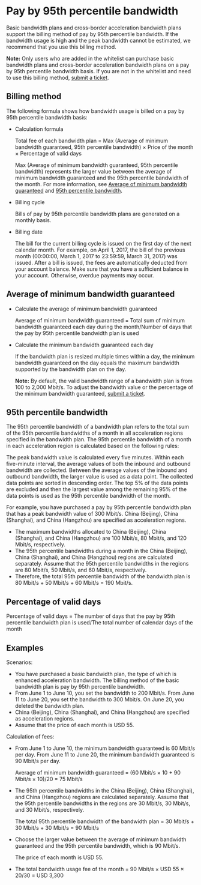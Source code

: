 # Pay by 95th percentile bandwidth

Basic bandwidth plans and cross-border acceleration bandwidth plans support the billing method of pay by 95th percentile bandwidth. If the bandwidth usage is high and the peak bandwidth cannot be estimated, we recommend that you use this billing method.

**Note:** Only users who are added in the whitelist can purchase basic bandwidth plans and cross-border acceleration bandwidth plans on a pay by 95th percentile bandwidth basis. If you are not in the whitelist and need to use this billing method, [submit a ticket](https://workorder-intl.console.aliyun.com/?spm=5176.11182188.console-base-top.dworkorder.18ae4882n3v6ZW#/ticket/createIndex).

## Billing method

The following formula shows how bandwidth usage is billed on a pay by 95th percentile bandwidth basis:

-   Calculation formula

    Total fee of each bandwidth plan = Max \(Average of minimum bandwidth guaranteed, 95th percentile bandwidth\) × Price of the month × Percentage of valid days

    Max \(Average of minimum bandwidth guaranteed, 95th percentile bandwidth\) represents the larger value between the average of minimum bandwidth guaranteed and the 95th percentile bandwidth of the month. For more information, see [Average of minimum bandwidth guaranteed](#section_k96_0zx_xtv) and [95th percentile bandwidth](#section_v7a_ghl_3l2).

-   Billing cycle

    Bills of pay by 95th percentile bandwidth plans are generated on a monthly basis.

-   Billing date

    The bill for the current billing cycle is issued on the first day of the next calendar month. For example, on April 1, 2017, the bill of the previous month \(00:00:00, March 1, 2017 to 23:59:59, March 31, 2017\) was issued. After a bill is issued, the fees are automatically deducted from your account balance. Make sure that you have a sufficient balance in your account. Otherwise, overdue payments may occur.


## Average of minimum bandwidth guaranteed

-   Calculate the average of minimum bandwidth guaranteed

    Average of minimum bandwidth guaranteed = Total sum of minimum bandwidth guaranteed each day during the month/Number of days that the pay by 95th percentile bandwidth plan is used

-   Calculate the minimum bandwidth guaranteed each day

    If the bandwidth plan is resized multiple times within a day, the minimum bandwidth guaranteed on the day equals the maximum bandwidth supported by the bandwidth plan on the day.

    **Note:** By default, the valid bandwidth range of a bandwidth plan is from 100 to 2,000 Mbit/s. To adjust the bandwidth value or the percentage of the minimum bandwidth guaranteed, [submit a ticket](https://workorder-intl.console.aliyun.com/?spm=5176.11182188.console-base-top.dworkorder.18ae4882n3v6ZW#/ticket/createIndex).


## 95th percentile bandwidth

The 95th percentile bandwidth of a bandwidth plan refers to the total sum of the 95th percentile bandwidths of a month in all acceleration regions specified in the bandwidth plan. The 95th percentile bandwidth of a month in each acceleration region is calculated based on the following rules:

The peak bandwidth value is calculated every five minutes. Within each five-minute interval, the average values of both the inbound and outbound bandwidth are collected. Between the average values of the inbound and outbound bandwidth, the larger value is used as a data point. The collected data points are sorted in descending order. The top 5% of the data points are excluded and then the largest value among the remaining 95% of the data points is used as the 95th percentile bandwidth of the month.

For example, you have purchased a pay by 95th percentile bandwidth plan that has a peak bandwidth value of 300 Mbit/s. China \(Beijing\), China \(Shanghai\), and China \(Hangzhou\) are specified as acceleration regions.

-   The maximum bandwidths allocated to China \(Beijing\), China \(Shanghai\), and China \(Hangzhou\) are 100 Mbit/s, 80 Mbit/s, and 120 Mbit/s, respectively.
-   The 95th percentile bandwidths during a month in the China \(Beijing\), China \(Shanghai\), and China \(Hangzhou\) regions are calculated separately. Assume that the 95th percentile bandwidths in the regions are 80 Mbit/s, 50 Mbit/s, and 60 Mbit/s, respectively.
-   Therefore, the total 95th percentile bandwidth of the bandwidth plan is 80 Mbit/s + 50 Mbit/s + 60 Mbit/s = 190 Mbit/s.

## Percentage of valid days

Percentage of valid days = The number of days that the pay by 95th percentile bandwidth plan is used/The total number of calendar days of the month

## Examples

Scenarios:

-   You have purchased a basic bandwidth plan, the type of which is enhanced acceleration bandwidth. The billing method of the basic bandwidth plan is pay by 95th percentile bandwidth.
-   From June 1 to June 10, you set the bandwidth to 200 Mbit/s. From June 11 to June 20, you set the bandwidth to 300 Mbit/s. On June 20, you deleted the bandwidth plan.
-   China \(Beijing\), China \(Shanghai\), and China \(Hangzhou\) are specified as acceleration regions.
-   Assume that the price of each month is USD 55.

Calculation of fees:

-   From June 1 to June 10, the minimum bandwidth guaranteed is 60 Mbit/s per day. From June 11 to June 20, the minimum bandwidth guaranteed is 90 Mbit/s per day.

    Average of minimum bandwidth guaranteed = \(60 Mbit/s × 10 + 90 Mbit/s × 10\)/20 = 75 Mbit/s

-   The 95th percentile bandwidths in the China \(Beijing\), China \(Shanghai\), and China \(Hangzhou\) regions are calculated separately. Assume that the 95th percentile bandwidths in the regions are 30 Mbit/s, 30 Mbit/s, and 30 Mbit/s, respectively.

    The total 95th percentile bandwidth of the bandwidth plan = 30 Mbit/s + 30 Mbit/s + 30 Mbit/s = 90 Mbit/s

-   Choose the larger value between the average of minimum bandwidth guaranteed and the 95th percentile bandwidth, which is 90 Mbit/s.

    The price of each month is USD 55.

-   The total bandwidth usage fee of the month = 90 Mbit/s × USD 55 × 20/30 = USD 3,300

